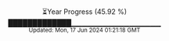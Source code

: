 <p align="center">
⏳Year Progress (45.92 %) <br>
█████████████▁▁▁▁▁▁▁▁▁▁▁▁▁▁▁▁▁ <br>
<sub>Updated: Mon, 17 Jun 2024 01:21:18 GMT</sub>
</p>

